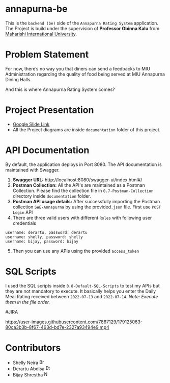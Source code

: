 # annapurna-be

This is the `backend (be)` side of the `Annapurna Rating System` application. The Project is build under the supervision of **Professor Obinna Kalu** from [Maharishi International University](https://miu.edu).

# Problem Statement
For now, there’s no way you that diners can send a feedbacks to MIU Administration regarding the quality of food being served at  MIU Annapurna Dining Halls.

And this is where Annapurna Rating System comes?

# Project Presentation

- [Google Slide Link](https://docs.google.com/presentation/d/e/2PACX-1vT-prp5o0SrX6VJyo3ilNlMvzmXBVDnNrmPTGy2RZUDAu12qeBrdISESRtOdfW5F9DdxE5MLAy3PWzh/pub?start=true&loop=true&delayms=3000)
- All the Project diagrams are inside `documentation` folder of this project.

# API Documentation
By default, the application deploys in Port 8080. The API documentation is maintained with Swagger.
1. **Swagger URL:** http://localhost:8080/swagger-ui/index.html#/
2. **Postman Collection:** All the API's are maintained as a Postman Collection. Please find the collection file in `0.7-Postman-Collection` directory inside `documentation` folder. 
3. **Postman API usage details:** After successfully importing the Postman collection `SWE-Annapurna` by using the provided`.json` file. 
      First use `POST Login` API
4. There are three valid users with different `Roles` with following user credentials 
  ```
  username: derartu, password: derartu
  username: shelly, password: shelly
  username: bijay, password: bijay
  ```
5. Then you can use any APIs using the provided `access_token`

# SQL Scripts
I used the SQL scripts inside `0.8-Default-SQL-Scripts` to test my APIs but they are not mandatory to execute.
It basically helps you enter the Daily Meal Rating received between `2022-07-13` and `2022-07-14`. _Note: Execute them in the file order._

#JIRA

https://user-images.githubusercontent.com/7867129/179125063-80ca3b3b-8f67-463d-bd7e-2327a93494e9.mp4

# Contributors
-  Shelly Neira <img alt="Brazil Flag" src="https://upload.wikimedia.org/wikipedia/commons/thumb/4/4a/Brazilian_flag_icon_round.svg/1200px-Brazilian_flag_icon_round.svg.png" width="16" height="16">
-  Derartu Abdisa <img alt="Etheopia Flag" src="https://upload.wikimedia.org/wikipedia/commons/d/de/Flag_of_Ethiopia.jpg" width="16" height="16">
-  Bijay Shrestha <img alt="Nepal Flag" src="https://cdn-icons-png.flaticon.com/512/197/197387.png" width="16" height="16">

